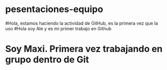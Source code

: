 # pesentaciones-equipo
#Hola, estamos haciendo la actividad de GitHub, es la primera vez que la uso
#Hola soy Ale y es mi primer trabajo en Github

# Soy Maxi. Primera vez trabajando en grupo dentro de Git

